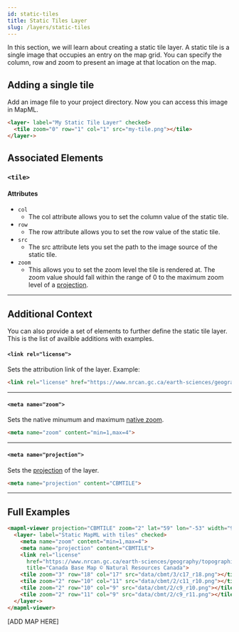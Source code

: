 ```yaml
---
id: static-tiles
title: Static Tiles Layer
slug: /layers/static-tiles
---
```


In this section, we will learn about creating a static tile layer. A static tile is a single image that occupies an entry on the map grid. You can specify the column, row and zoom
to present an image at that location on the map.

## Adding a single tile

Add an image file to your project directory. Now you can access this image in MapML.

```html
<layer- label="My Static Tile Layer" checked>
  <tile zoom="0" row="1" col="1" src="my-tile.png"></tile>
</layer->

```

## Associated Elements

### `<tile>`

#### Attributes

- `col`
  - The col attribute allows you to set the column value of the static tile.
- `row`
  - The row attribute allows you to set the row value of the static tile.
- `src`
  - The src attribute lets you set the path to the image source of the static tile.
- `zoom`
  - This allows you to set the zoom level the tile is rendered at. The zoom value should fall within the range of 0 to the maximum zoom level of a [projection](www.example.com).

---

## Additional Context

You can also provide a set of elements to further define the static tile layer. This is the list of availble additions with examples.

#### `<link rel="license">` 

Sets the attribution link of the layer. Example:

```html
<link rel="license" href="https://www.nrcan.gc.ca/earth-sciences/geography/topographic-information/free-data-geogratis/licence/17285" title="Canada Base Map © Natural Resources Canada">
```

---

#### `<meta name="zoom">` 

Sets the native minumum and maximum [native zoom](www.example.com).

```html
<meta name="zoom" content="min=1,max=4">
```

---

#### `<meta name="projection">` 

Sets the [projection](www.example.com) of the layer. 

```html
<meta name="projection" content="CBMTILE">
```

---

## Full Examples

```html
<mapml-viewer projection="CBMTILE" zoom="2" lat="59" lon="-53" width="900" height="400" controls>
  <layer- label="Static MapML with tiles" checked>
    <meta name="zoom" content="min=1,max=4">
    <meta name="projection" content="CBMTILE">
    <link rel="license"
      href="https://www.nrcan.gc.ca/earth-sciences/geography/topographic-information/free-data-geogratis/licence/17285"
      title="Canada Base Map © Natural Resources Canada">
    <tile zoom="3" row="18" col="17" src="data/cbmt/3/c17_r18.png"></tile>
    <tile zoom="2" row="10" col="11" src="data/cbmt/2/c11_r10.png"></tile>
    <tile zoom="2" row="10" col="9" src="data/cbmt/2/c9_r10.png"></tile>
    <tile zoom="2" row="11" col="9" src="data/cbmt/2/c9_r11.png"></tile>
  </layer->
</mapml-viewer>
```
[ADD MAP HERE]